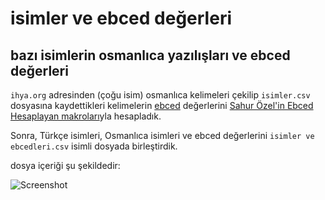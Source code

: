 # isimler ve ebced değerleri
## bazı isimlerin osmanlıca yazılışları ve ebced değerleri

```ihya.org``` adresinden (çoğu isim) osmanlıca kelimeleri çekilip ```isimler.csv``` dosyasına kaydettikleri
kelimelerin [ebced](https://tr.wikipedia.org/wiki/Ebced_hesab%C4%B1) değerlerini [Sahur Özel'in Ebced Hesaplayan makroları](https://github.com/metatronslove/abjad)yla hesapladık.

Sonra, Türkçe isimleri, Osmanlıca isimleri ve ebced değerlerini  ```isimler ve ebcedleri.csv``` isimli dosyada birleştirdik.

dosya içeriği şu şekildedir:

![Screenshot](https://github.com/metatronslove/isimler-ve-ebced-de-erleri/blob/master/G%C3%B6r%C3%BCnt%C3%BC%20Yakalay%C4%B1c%C4%B136.png?raw=true "Ekran Görüntüsü")

